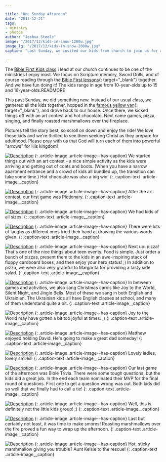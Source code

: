 ```yaml
---

title: "One Sunday Afteroon"
date: "2017-12-21"
tags:
- ministry
- photos
author: "Joshua Steele"
image: "/2017/12/kids-in-snow-1200w.jpg"
image_lg: "/2017/12/kids-in-snow-2000w.jpg"
caption: "Last Sunday, we invited our kids from church to join us for an afternoon of pizza, games, singing, and smores. We had a blast, and we'd like to share a few of the warmest moments with you."

---
```


The [Bible First Kids class](http://OFReport.com/2017/06/bible-first-kids/) I lead at our church continues to be one of the ministries I enjoy most. We focus on Scripture memory, Sword Drills, and of course reading through the [Bible First lessons](https://getbiblefirst.com/lessons/){: target="_blank"} together. And we have fun doing it! The kids range in age from 10-year-olds up to 15 and 16-year-olds.READMORE

This past Sunday, we did something new. Instead of our usual class, we gathered all the kids together, hopped in the [famous yellow van](https://youtu.be/m4Kul2Jn1fI){: target="_blank"}, and drove back to our house. Once there, we kicked things off with an art contest and hot chocolate. Next came games, pizza, singing, and finally roasted marshmallows over the fireplace.

Pictures tell the story best, so scroll on down and enjoy the ride! We love these kids and we're thrilled to see them seeking Christ as they prepare for adulthood. Please pray with us that God will turn each of them into powerful "arrows" for His kingdom!

[![Description](https://d21yo20tm8bmc2.cloudfront.net/2017/12/art-contest-550w.jpg)](https://d21yo20tm8bmc2.cloudfront.net/2017/12/art-contest-2000w.jpg)
{: .article-image .article-image--has-caption}
We started things out with an art contest - a nice simple activity as the kids were arriving and getting out of coats and boots. (When you have a narrow apartment entrance and a crowd of kids all bundled up, the transition can take some time.) Hot chocolate was also a big win!
{: .caption-text .article-image__caption}

[![Description](https://d21yo20tm8bmc2.cloudfront.net/2017/12/hosanna-pictionary-550w.jpg)](https://d21yo20tm8bmc2.cloudfront.net/2017/12/hosanna-pictionary-2000w.jpg)
{: .article-image .article-image--has-caption}
After the art contest, our first game was Pictionary.
{: .caption-text .article-image__caption}

[![Description](https://d21yo20tm8bmc2.cloudfront.net/2017/12/kids-all-sizes-550w.jpg)](https://d21yo20tm8bmc2.cloudfront.net/2017/12/kids-all-sizes-2000w.jpg)
{: .article-image .article-image--has-caption}
We had kids of all sizes!
{: .caption-text .article-image__caption}

[![Description](https://d21yo20tm8bmc2.cloudfront.net/2017/12/happy-pictionary-550w.jpg)](https://d21yo20tm8bmc2.cloudfront.net/2017/12/happy-pictionary-2000w.jpg)
{: .article-image .article-image--has-caption}
There were lots of laughs as different ones tried their hand at drawing the various words given.
{: .caption-text .article-image__caption}

[![Description](https://d21yo20tm8bmc2.cloudfront.net/2017/12/grabbing-some-pizza-550w.jpg)](https://d21yo20tm8bmc2.cloudfront.net/2017/12/grabbing-some-pizza-2000w.jpg)
{: .article-image .article-image--has-caption}
Next up: pizza! That's one of the nice things about teen events. Food is simple. Just order a bunch of pizzas, present them to the kids in an awe-inspiring stack of floppy cardboard boxes, and then enjoy your hero status! ;) In addition to pizza, we were also very grateful to Margarita for providing a tasty side salad.
{: .caption-text .article-image__caption}

[![Description](https://d21yo20tm8bmc2.cloudfront.net/2017/12/singing-carols-550w.jpg)](https://d21yo20tm8bmc2.cloudfront.net/2017/12/singing-carols-2000w.jpg)
{: .article-image .article-image--has-caption}
In between games and activities, we also sang Christmas carols like Joy to the World, Silent Night, and Jingle Bells. Most of these we sang in both English and Ukrainian. The Ukrainian kids all have English classes at school, and many of them understand quite a bit.
{: .caption-text .article-image__caption}

[![Description](https://d21yo20tm8bmc2.cloudfront.net/2017/12/couch-laughs-550w.jpg)](https://d21yo20tm8bmc2.cloudfront.net/2017/12/couch-laughs-2000w.jpg)
{: .article-image .article-image--has-caption}
Joy to the World may have gotten a bit too joyful at times. ;)
{: .caption-text .article-image__caption}

[![Description](https://d21yo20tm8bmc2.cloudfront.net/2017/12/matthew-david-550w.jpg)](https://d21yo20tm8bmc2.cloudfront.net/2017/12/matthew-david-2000w.jpg)
{: .article-image .article-image--has-caption}
Matthew enjoyed holding David. He's going to make a great dad someday!
{: .caption-text .article-image__caption}

[![Description](https://d21yo20tm8bmc2.cloudfront.net/2017/12/happy-gals-550w.jpg)](https://d21yo20tm8bmc2.cloudfront.net/2017/12/happy-gals-2000w.jpg)
{: .article-image .article-image--has-caption}
Lovely ladies, lovely smiles!
{: .caption-text .article-image__caption}

[![Description](https://d21yo20tm8bmc2.cloudfront.net/2017/12/bible-trivia-550w.jpg)](https://d21yo20tm8bmc2.cloudfront.net/2017/12/bible-trivia-2000w.jpg)
{: .article-image .article-image--has-caption}
Our last game of the afternoon was Bible Trivia. There were some tough questions, but the kids did a great job. In the end each team nominated their MVP for the final round of questions. First one to get a question wrong was out. Both kids did so well that we finally had to call a tie!
{: .caption-text .article-image__caption}

[![Description](https://d21yo20tm8bmc2.cloudfront.net/2017/12/tall-guy-trivia-550w.jpg)](https://d21yo20tm8bmc2.cloudfront.net/2017/12/tall-guy-trivia-2000w.jpg)
{: .article-image .article-image--has-caption}
Well, this is definitely not the little kids group! ;)
{: .caption-text .article-image__caption}

[![Description](https://d21yo20tm8bmc2.cloudfront.net/2017/12/kids-making-smores-550w.jpg)](https://d21yo20tm8bmc2.cloudfront.net/2017/12/kids-making-smores-2000w.jpg)
{: .article-image .article-image--has-caption}
Last but certainly not least, it was time to make smores! Roasting marshmallows over the fire proved a fun way to wrap up the afternoon.
{: .caption-text .article-image__caption}

[![Description](https://d21yo20tm8bmc2.cloudfront.net/2017/12/mom-helps-with-smores-550w.jpg)](https://d21yo20tm8bmc2.cloudfront.net/2017/12/mom-helps-with-smores-2000w.jpg)
{: .article-image .article-image--has-caption}
Hot, sticky marshmallow giving you trouble? Aunt Kelsie to the rescue!
{: .caption-text .article-image__caption}







